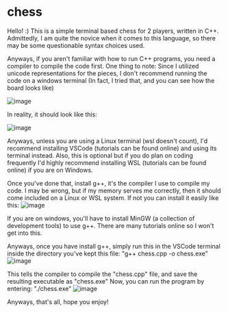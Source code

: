 # chess

Hello! :)
This is a simple terminal based chess for 2 players, written in C++.
Admittedly, I am quite the novice when it comes to this language, so there may be some questionable syntax choices used. 

Anyways, if you aren't familiar with how to run C++ programs, you need a compiler to compile the code first.
One thing to note: Since I utilized unicode representations for the pieces, I don't recommend running the code on a windows terminal (In fact, I tried that, and you can see how the board looks like)

![image](https://github.com/user-attachments/assets/257b88d0-57b6-465c-b62f-df05154dfd4e)

In reality, it should look like this:

![image](https://github.com/user-attachments/assets/45b75965-4fa0-4695-b250-ec766c30016f)


Anyways, unless you are using a Linux terminal (wsl doesn't count), I'd recommend installing VSCode (tutorials can be found online) and using its terminal instead.
Also, this is optional but if you do plan on coding frequently I'd highly recommend installing WSL (tutorials can be found online) if you are on Windows.

Once you've done that, install g++, it's the compiler I use to compile my code.
I may be wrong, but if my memory serves me correctly, then it should come included on a Linux or WSL system. If not you can install it easily like this:
![image](https://github.com/user-attachments/assets/baba09d9-7e7c-4d91-bac6-ea1581291b1e)

If you are on windows, you'll have to install MinGW (a collection of development tools) to use g++. There are many tutorials online so I won't get into this.

Anyways, once you have install g++, simply run this in the VSCode terminal inside the directory you've kept this file:
"g++ chess.cpp -o chess.exe"
![image](https://github.com/user-attachments/assets/b263818f-353a-45c2-bee9-448bad42c38b)


This tells the compiler to compile the "chess.cpp" file, and save the resulting executable as "chess.exe"
Now, you can run the program by entering:
"./chess.exe"
![image](https://github.com/user-attachments/assets/160de1d3-39a6-45ad-92e9-ce32013fa85d)

Anyways, that's all, hope you enjoy! 

